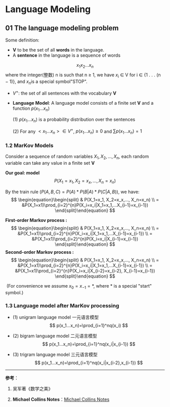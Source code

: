 

# Language Modeling

## 01 The language modeling problem

Some definition:

- **V** to be the set of all **words** in the language.
- A **sentence** in the language is a sequence of words

$$
x_1x_2 . . . x_n
$$
​	where the integer(整数) n is such that n ≥ 1, we have $x_i$ ∈ V for i ∈ {1 . . . (n − 1)}, and $x_n$is a special symbol"STOP".

- $V^+$: the set of all sentences with the vocabulary **V**

- **Language Model**: A language model consists of a finite set **V** and a function $p(x_1...x_n)$

  (1) $p(x_1...x_n)$ is a probability distribution over the sentences

  (2) For any $<x_1...x_n>\in V^+$, $p(x_1...x_n) \ge 0$ and $\sum p(x_1...x_n) = 1$

### 1.2 MarKov Models

Consider a sequence of random variables $X_1, X_2,..., X_n$, each random variable can take any value in a finite set **V**

**Our goal: model** 
$$
P(X_1=x_1, X_2=x_x,..., X_n=x_n)
$$


By the train rule ($P(A,B,C)=P(A)*P(B|A)*P(C|A,B)$), we have:
$$
\begin{equation}\begin{split}
& P(X_1=x_1, X_2=x_x,..., X_n=x_n) \\ 
= &P(X_1=x1)\prod_{i=2}^{n}P(X_i=x_i|X_1=x_1,...X_{i-1}=x_{i-1})
\end{split}\end{equation}
$$

**First-order Markov process :**
$$
\begin{equation}\begin{split}
& P(X_1=x_1, X_2=x_x,..., X_n=x_n) \\ 
= &P(X_1=x1)\prod_{i=2}^{n}P(X_i=x_i|X_1=x_1,...X_{i-1}=x_{i-1}) \\
= &P(X_1=x1)\prod_{i=2}^{n}P(X_i=x_i|X_{i-1}=x_{i-1})
\end{split}\end{equation}
$$
**Second-order Markov process :**
$$
\begin{equation}\begin{split}
& P(X_1=x_1, X_2=x_x,..., X_n=x_n) \\ 
= &P(X_1=x1)\prod_{i=2}^{n}P(X_i=x_i|X_1=x_1,...X_{i-1}=x_{i-1}) \\
= &P(X_1=x1)\prod_{i=2}^{n}P(X_i=x_i|X_{i-2}=x_{i-2}, X_{i-1}=x_{i-1})
\end{split}\end{equation}
$$

​	(For convenience we assume $x_0 = x_{-1} = *$, where * is a special "start" symbol.)

### 1.3 Language model after MarKov processing

- (1) unigram language model 一元语言模型
  $$
  p(x_1...x_n)=\prod_{i=1}^nq(x_i)
  $$
  
- (2) bigram language model 二元语言模型
  $$
  p(x_1...x_n)=\prod_{i=1}^nq(x_i|x_{i-1})
  $$

- (3) trigram language model 三元语言模型
  $$
  p(x_1...x_n)=\prod_{i=1}^nq(x_i|x_{i-2},x_{i-1})
  $$





---
**参考**：
1. 吴军著《数学之美》

2. **Michael Collins Notes**：[Michael Collins Notes](<http://www.cs.columbia.edu/~mcollins/lm-spring2013.pdf>)

